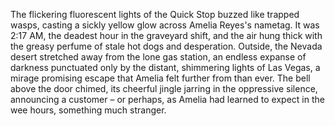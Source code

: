 The flickering fluorescent lights of the Quick Stop buzzed like trapped wasps, casting a sickly yellow glow across Amelia Reyes's nametag.  It was 2:17 AM, the deadest hour in the graveyard shift, and the air hung thick with the greasy perfume of stale hot dogs and desperation. Outside, the Nevada desert stretched away from the lone gas station, an endless expanse of darkness punctuated only by the distant, shimmering lights of Las Vegas, a mirage promising escape that Amelia felt further from than ever.  The bell above the door chimed, its cheerful jingle jarring in the oppressive silence, announcing a customer – or perhaps, as Amelia had learned to expect in the wee hours, something much stranger.
